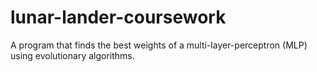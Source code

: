 # lunar-lander-coursework

A program that finds the best weights of a multi-layer-perceptron (MLP) using evolutionary algorithms.
